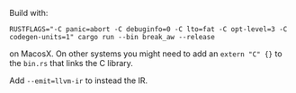 Build with:

```
RUSTFLAGS="-C panic=abort -C debuginfo=0 -C lto=fat -C opt-level=3 -C codegen-units=1" cargo run --bin break_aw --release
```

on MacosX. On other systems you might need to add an `extern "C" {}` to the `bin.rs` that links the C library.

Add `--emit=llvm-ir` to instead the IR. 
